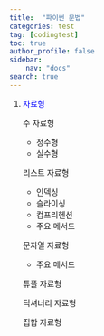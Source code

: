 ```yaml
---
title:  "파이썬 문법"
categories: test
tag: [codingtest]
toc: true
author_profile: false
sidebar:
    nav: "docs"
search: true
---
```


1. <span style="color:blue">자료형</span>

   수 자료형

   - 정수형
   - 실수형
   
   리스트 자료형

   - 인덱싱
   - 슬라이싱
   - 컴프리헨션
   - 주요 메서드

   문자열 자료형

   - 주요 메서드

   튜플 자료형

   딕셔너리 자료형

   집합 자료형


